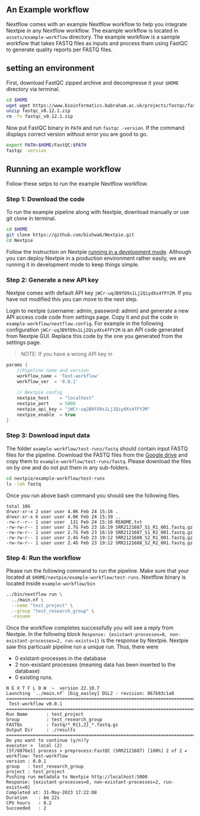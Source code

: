 ## An Example workflow

Nextflow comes with an example Nextflow workflow to help you integrate Nextpie in any Nextflow workflow. The example workflow is located in `assets/example-workflow` directory. The example workflow is a samiple workflow that takes FASTQ files as inputs and process tham using FastQC to generate quality reports per FASTQ files.

## setting an environment

First, download FastQC zipped archive and decompresse it your `$HOME` directory via terminal.

```bash
cd $HOME
wget wget https://www.bioinformatics.babraham.ac.uk/projects/fastqc/fastqc_v0.12.1.zip
unzip fastqc_v0.12.1.zip
rm -fv fastqc_v0.12.1.zip
```

Now put FastQC binary in `PATH` and run `fastqc -version`. If the command displays correct version without error you are good to go.

```bash
export PATH=$HOME/FastQC:$PATH
fastqc -version
```

## Running an example workflow

Follow these setps to run the example Nextflow workflow.


### Step 1: Download the code
To run the example pipeline along with Nextpie, download manually or use git clone in terminal.

```bash
cd $HOME
git clone https://github.com/bishwaG/Nextpie.git
cd Nextpie
```

Follow the instruction on Nextpie [running in a development mode](deploy-python.md). Although you can deploy Nextpie in a production environment rather easily, we are running it in development mode to keep things simple.

### Step 2: Generate a new API key
Nextpie comes with default API key `jWCr-uqJB9fO9s1Lj2QiydXs4fFY2M`. If you have not modified this you can move to the next step.

Login to nextpie (username: admin, password: admin) and generate a new API access code code from settings page. Copy it and put the code in `example-workflow/nextflow.config`. For example in the following configuration `jWCr-uqJB9fO9s1Lj2QiydXs4fFY2M` is an API code generated from Nextpie GUI. Replace this code by the one you generated from the settings page.

> NOTE: If you have a wrong API key in 

```groovy
params {
	//Pipeline name and version
	workflow_name = 'Test-workflow'
	workflow_ver  = '0.0.1' 
	
	// Nextpie config
	nextpie_host    = "localhost"
	nextpie_port    = 5000
	nextpie_api_key = "jWCr-uqJB9fO9s1Lj2QiydXs4fFY2M"
	nextpie_enable  = true
}
```

### Step 3: Download input data

The folder `example-workflow/test-runs/fastq` should contain input FASTQ files for the pipeline. Download the FASTQ files from the [Google drive](https://drive.google.com/drive/folders/19PsQchNjhlfb_-USSse0Xpblh9ky76Sn) and copy them to  `example-workflow/test-runs/fastq`. Please download the files on by one and do not put them in any sub-folders.

```bash
cd nextpie/example-workflow/test-runs
ls -lah fastq
```

Once you run above bash command you should see the following files.
```
total 10G
drwxr-xr-x 2 user user 4.0K Feb 24 15:16 .
drwxr-xr-x 6 user user 4.0K Feb 24 15:39 ..
-rw-r--r-- 1 user user  131 Feb 24 15:16 README.txt
-rw-rw-r-- 1 user user 2.7G Feb 23 16:19 SRR2121687_S1_R1_001.fastq.gz
-rw-rw-r-- 1 user user 2.7G Feb 23 16:19 SRR2121687_S1_R2_001.fastq.gz
-rw-rw-r-- 1 user user 2.4G Feb 23 19:12 SRR2121688_S2_R1_001.fastq.gz
-rw-rw-r-- 1 user user 2.4G Feb 23 19:12 SRR2121688_S2_R2_001.fastq.gz
```

### Step 4: Run the workflow

Please run the following command to run the pipeline. Make sure that your located at `$HOME/nextpie/example-workflow/test-runs`. Nextflow binary is located inside `example-workflow/bin`

```bash
../bin/nextflow run \
  ../main.nf \
  --name "test_project" \
  --group "test_research_group" \
  -resume
```

Once the workflow completes successfully you will see a reply from Nextpie. In the following block `Response: {existant-processes=0, non-existant-processes=2, run-exists=1}` is the response by Nextpie. Nextpie saw this particualr pipeline run a unique run. Thus, there were

* 0 existant-processes in the database
* 2 non-existant processes (meaning data has been inserted to the database)
* 0 existing runs.


```
N E X T F L O W  ~  version 22.10.7
Launching `../main.nf` [big_easley] DSL2 - revision: 867b93c1a0
===============================================================================
 Test-workflow v0.0.1
===============================================================================
Run Name       : test_project
Group          : test_research_group
FASTQs         : fastq/*_R{1,2}_*.fastq.gz
Output Dir     : ./results
===============================================================================
Do you want to continue (y/n)?y
executor >  local (2)
[5f/6076e1] process > preprocess:FastQC (SRR2121687) [100%] 2 of 2 ✔
workflow: Test-workflow
version : 0.0.1
group   : test_research_group
project : test_project
Pushing run metadata to Nextpie http://localhost:5000
Response: {existant-processes=0, non-existant-processes=2, run-exists=0}
Completed at: 31-May-2023 17:22:08
Duration    : 6m 22s
CPU hours   : 0.2
Succeeded   : 2

```

